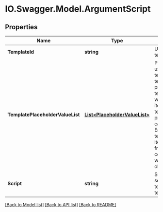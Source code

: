 # IO.Swagger.Model.ArgumentScript
## Properties

Name | Type | Description | Notes
------------ | ------------- | ------------- | -------------
**TemplateId** | **string** | Unique identifier for the argument template script. | 
**TemplatePlaceholderValueList** | [**List&lt;PlaceholderValueList&gt;**](PlaceholderValueList.md) | Placeholder value list which are used to create script from script template.    Single template_placeholder_value_list produces script by the given template replacing placeholder with the given values.  Multiple items for template_placeholder_value_list produce a script of scripts which can produce an array of objects. Each template_placeholder_value_list item is used to produce script from template. Scripts are then combined in a multi-line script where each line produces result object. | 
**Script** | **string** | Script result produced by the service based on given template_id and template_placeholder_parameters | [optional] 

[[Back to Model list]](../README.md#documentation-for-models) [[Back to API list]](../README.md#documentation-for-api-endpoints) [[Back to README]](../README.md)

